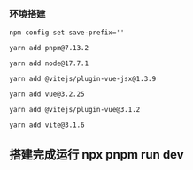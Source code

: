 ### 环境搭建
```
npm config set save-prefix=''

yarn add pnpm@7.13.2

yarn add node@17.7.1

yarn add @vitejs/plugin-vue-jsx@1.3.9

yarn add vue@3.2.25

yarn add @vitejs/plugin-vue@3.1.2

yarn add vite@3.1.6
```

## 搭建完成运行 npx pnpm run dev